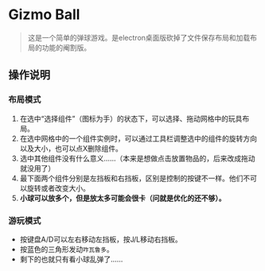 # Gizmo Ball

> 这是一个简单的弹球游戏。是electron桌面版砍掉了文件保存布局和加载布局的功能的阉割版。

## 操作说明

### 布局模式

1. 在选中“选择组件”（图标为手）的状态下，可以选择、拖动网格中的玩具布局。
2. 在选中网格中的一个组件实例时，可以通过工具栏调整选中的组件的旋转方向以及大小，也可以点X删除组件。
3. 选中其他组件没有什么意义……（本来是想做点击放置物品的，后来改成拖动就没用了）
4. 最下面两个组件分别是左挡板和右挡板，区别是控制的按键不一样。他们不可以旋转或者改变大小。
5. **小球可以放多个，但是放太多可能会很卡（问就是优化的还不够）。**

### 游玩模式

* 按键盘A/D可以左右移动左挡板，按J/L移动右挡板。
* 按蓝色的三角形发动`咋瓦鲁多`。
* 剩下的也就只有看小球乱弹了……
